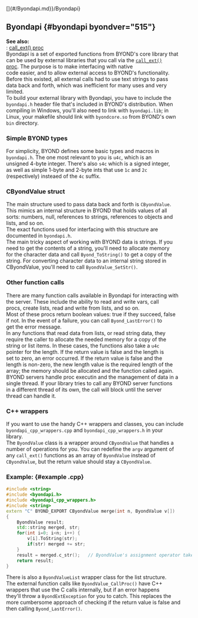 []{#/Byondapi.md}}/Byondapi}    
## Byondapi {#byondapi byondver="515"}    
**See also:**    
:   [call_ext() proc](/proc/call_ext)    
Byondapi is a set of exported functions from BYOND\'s core library that    
can be used by external libraries that you call via the [`call_ext()`    
proc](/proc/call_ext). The purpose is to make interfacing with native    
code easier, and to allow external access to BYOND\'s functionality.    
Before this existed, all external calls had to use text strings to pass    
data back and forth, which was inefficient for many uses and very    
limited.    
To build your external library with Byondapi, you have to include the    
`byondapi.h` header file that\'s included in BYOND\'s distribution. When    
compiling in Windows, you\'ll also need to link with `byondapi.lib`; in    
Linux, your makefile should link with `byondcore.so` from BYOND\'s own    
`bin` directory.    
### Simple BYOND types    
For simplicity, BYOND defines some basic types and macros in    
`byondapi.h`. The one most relevant to you is `u4c`, which is an    
unsigned 4-byte integer. There\'s also `s4c` which is a signed integer,    
as well as simple 1-byte and 2-byte ints that use `1c` and `2c`    
(respectively) insteaed of the `4c` suffix.    
### CByondValue struct    
The main structure used to pass data back and forth is `CByondValue`.    
This mimics an internal structure in BYOND that holds values of all    
sorts: numbers, null, references to strings, references to objects and    
lists, and so on.    
The exact functions used for interfacing with this structure are    
documented in `byondapi.h`.    
The main tricky aspect of working with BYOND data is strings. If you    
need to get the contents of a string, you\'ll need to allocate memory    
for the character data and call `Byond_ToString()` to get a copy of the    
string. For converting character data to an internal string stored in    
CByondValue, you\'ll need to call `ByondValue_SetStr()`.    
### Other function calls    
There are many function calls available in Byondapi for interacting with    
the server. These include the ability to read and write vars, call    
procs, create lists, read and write from lists, and so on.    
Most of these procs return boolean values: true if they succeed, false    
if not. In the event of a failure, you can call `Byond_LastError()` to    
get the error message.    
In any functions that read data from lists, or read string data, they    
require the caller to allocate the needed memory for a copy of the    
string or list items. In these cases, the functions also take a `u4c`    
pointer for the length. If the return value is false and the length is    
set to zero, an error occurred. If the return value is false and the    
length is non-zero, the new length value is the required length of the    
array; the memory should be allocated and the function called again.    
BYOND servers handle proc executin and the management of data in a    
single thread. If your library tries to call any BYOND server functions    
in a different thread of its own, the call will block until the server    
thread can handle it.    
### C++ wrappers    
If you want to use the handy C++ wrappers and classes, you can include    
`byondapi_cpp_wrappers.cpp` and `byondapi_cpp_wrappers.h` in your    
library.    
The `ByondValue` class is a wrapper around `CByondValue` that handles a    
number of operations for you. You can redefine the `argv` argument of    
any `call_ext()` functions as an array of `ByondValue` instead of    
`CByondValue`, but the return value should stay a `CByondValue`.    
### Example: {#example .cpp}    
``` cpp    
#include <string>    
#include <byondapi.h>    
#include <byondapi_cpp_wrappers.h>    
#include <string>    
extern "C" BYOND_EXPORT CByondValue merge(int n, ByondValue v[])    
{    
    ByondValue result;    
    std::string merged, str;    
    for(int i=0; i<n; i++) {    
        v[i].ToString(str);    
        if(str) merged += str;    
    }    
    result = merged.c_str();   // ByondValue's assignment operator takes care of everything    
    return result;    
}    
```    
There is also a `ByondValueList` wrapper class for the list structure.    
The external function calls like `ByondValue_CallProc()` have C++    
wrappers that use the C calls internally, but if an error happens    
they\'ll throw a `ByondExtException` for you to catch. This replaces the    
more cumbersome approach of checking if the return value is false and    
then calling `Byond_LastError()`.  